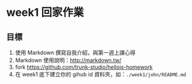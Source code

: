 # week1 回家作業

## 目標

1. 使用 Markdown 撰寫自我介紹，與第一週上課心得
2. Markdown 使用說明：<http://markdown.tw/>
2. fork <https://github.com/trunk-studio/hellojs-homework>
3. 在 week1 底下建立你的 gihub id 資料夾，如：`./week1/john/README.md`
